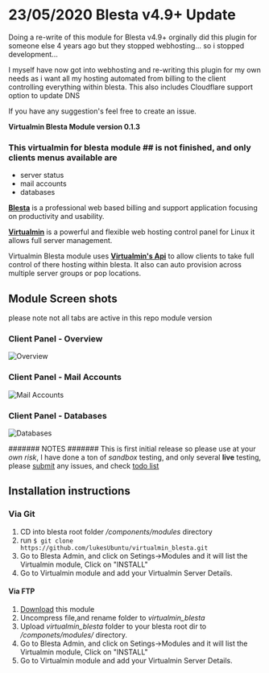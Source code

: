 # 23/05/2020 Blesta v4.9+ Update
Doing a re-write of this module for Blesta v4.9+ orginally did this plugin for someone else 4 years ago but they stopped webhosting... so i stopped development...  
  
I myself have now got into webhosting and re-writing this plugin for my own needs as i want all my hosting automated from billing to the client controlling everything within blesta.
This also includes Cloudflare support option to update DNS

   
  If you have any suggestion's feel free to create an issue.


**Virtualmin Blesta Module version 0.1.3**

### This virtualmin for blesta module ## is not finished, and only clients menus available are 
- server status
- mail accounts
- databases 


[**Blesta**](http://www.blesta.com) is a professional web based billing and support application focusing on productivity and usability.

[**Virtualmin**](https://www.virtualmin.com/) is a powerful and flexible web hosting control panel for Linux it allows full server management.

Virtualmin Blesta module uses [**Virtualmin's Api**](https://www.virtualmin.com/documentation/developer/http) to allow clients to take full control of there hosting within blesta. It also can auto provision across multiple server groups or pop locations.


## Module Screen shots
please note not all tabs are active in this repo module version 

### Client Panel - Overview

![Overview](http://i.imgur.com/PLtkNdA.png)

### Client Panel - Mail Accounts

![Mail Accounts](http://i.imgur.com/Bqs81OT.png)

### Client Panel  - Databases

![Databases](http://i.imgur.com/7i5DLMa.png)

####### NOTES #######
This is first initial release so please use at your *own risk*, I have done a ton of *sandbox* testing, and only several **live** testing, please [submit](https://github.com/lukesUbuntu/gogetsslv2/issues) any issues, and check [todo list](#-todo)
  
## Installation instructions
### Via Git
1. CD into blesta root folder */components/modules* directory
2. run `$ git clone https://github.com/lukesUbuntu/virtualmin_blesta.git`
3. Go to Blesta Admin, and click on Setings->Modules and it will list the Virtualmin module, Click on "INSTALL"
4. Go to Virtualmin module and add your Virtualmin Server Details.

#### Via FTP
1. [Download](https://github.com/lukesUbuntu/virtualmin_blesta/archive/master.zip) this module
2. Uncompress file,and rename folder to *virtualmin_blesta* 
3. Upload *virtualmin_blesta* folder to your blesta root dir to */componets/modules/* directory.
3. Go to Blesta Admin, and click on Setings->Modules and it will list the Virtualmin module, Click on "INSTALL"
4. Go to Virtualmin module and add your Virtualmin Server Details.

